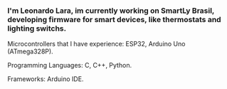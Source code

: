 ### I'm Leonardo Lara, im currently working on SmartLy Brasil, developing firmware for smart devices, like thermostats and lighting switchs.

Microcontrollers that I have experience: ESP32, Arduino Uno (ATmega328P).

Programming Languages: C, C++, Python. 

Frameworks: Arduino IDE.

<!--
**Lesinhovski/Lesinhovski** is a ✨ _special_ ✨ repository because its `README.md` (this file) appears on your GitHub profile.

[![Anurag's GitHub stats](https://github-readme-stats.vercel.app/api?username=anuraghazra)](https://github.com/anuraghazra/github-readme-stats)
-->
